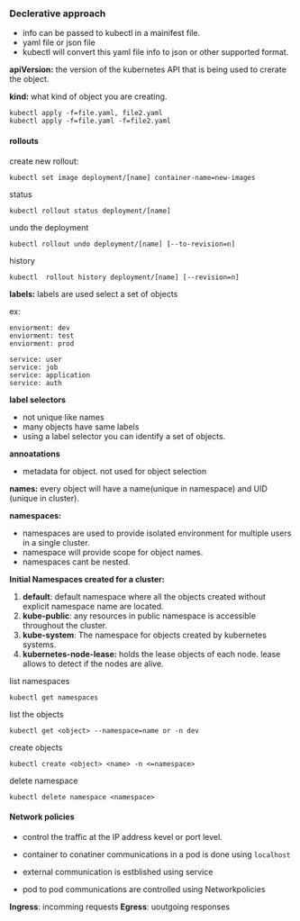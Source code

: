 

### Declerative approach


- info can be passed to kubectl in a mainifest file.
- yaml file or json file
- kubectl will convert this yaml file info to json or other supported format.


**apiVersion:** the version of the kubernetes API that is being used to crerate the object.

**kind:** what kind of object you are creating.


```
kubectl apply -f=file.yaml, file2.yaml
kubectl apply -f=file.yaml -f=file2.yaml
```


#### rollouts

create new rollout:

```
kubectl set image deployment/[name] container-name=new-images
```

status

```
kubectl rollout status deployment/[name]
```

undo the deployment

```
kubectl rollout undo deployment/[name] [--to-revision=n]
```

history

```
kubectl  rollout history deployment/[name] [--revision=n]
```

**labels:** labels are used select a set of objects


ex:

```
enviorment: dev
enviorment: test
enviorment: prod

service: user
service: job
service: application
service: auth
```

**label selectors** 

- not unique like names
- many objects have same labels
- using a label selector you can identify a set of objects.


**annoatations**

- metadata for object. not used for object selection

**names:** every object will have a name(unique in namespace) and UID (unique in cluster).

**namespaces:** 
- namespaces are used to provide isolated environment for multiple users in a single cluster.
- namespace will provide scope for object names.
- namespaces cant be nested.


**Initial Namespaces created for a cluster:**

1. **default**: default namespace where all the objects created without explicit namespace name are located.
2. **kube-public**: any resources in public  namespace is accessible throughout the cluster.
3. **kube-system**: The namespace for objects created by kubernetes systems.
4. **kubernetes-node-lease:** holds the lease objects of each node. lease allows to detect if the nodes are alive. 

list namespaces
```
kubectl get namespaces
```

list the objects
```
kubectl get <object> --namespace=name or -n dev
```

create objects
```
kubectl create <object> <name> -n <=namespace>
```

delete namespace

```
kubectl delete namespace <namespace>
```

#### Network policies


- control the traffic at the IP address kevel or port level.

- container to conatiner communications in a pod is done using `localhost`
- external communication is estblished using service
- pod to pod communications are controlled using Networkpolicies 


**Ingress**: incomming requests
**Egress**: uoutgoing responses




